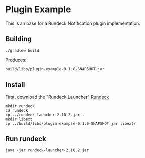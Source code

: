 # Plugin Example

This is an base for a Rundeck Notification plugin implementation.

## Building

    ./gradlew build

Produces:

	build/libs/plugin-example-0.1.0-SNAPSHOT.jar


## Install

First, download the "Rundeck Launcher" [Rundeck](http://rundeck.org/downloads.html)

    mkdir rundeck
    cd rundeck
    cp ../rundeck-launcher-2.10.2.jar .
    mkdir libext
    cp ../build/libs/plugin-example-0.1.0-SNAPSHOT.jar libext/

## Run rundeck

    java -jar rundeck-launcher-2.10.2.jar

